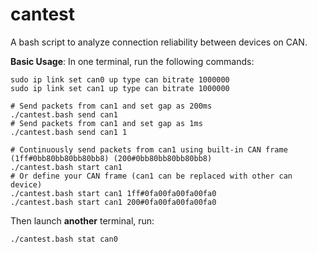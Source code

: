 # cantest

A bash script to analyze connection reliability between devices on CAN.

**Basic Usage**:
In one terminal, run the following commands:
```
sudo ip link set can0 up type can bitrate 1000000
sudo ip link set can1 up type can bitrate 1000000

# Send packets from can1 and set gap as 200ms
./cantest.bash send can1
# Send packets from can1 and set gap as 1ms
./cantest.bash send can1 1

# Continuously send packets from can1 using built-in CAN frame (1ff#0bb80bb80bb80bb8) (200#0bb80bb80bb80bb8)
./cantest.bash start can1
# Or define your CAN frame (can1 can be replaced with other can device)
./cantest.bash start can1 1ff#0fa00fa00fa00fa0
./cantest.bash start can1 200#0fa00fa00fa00fa0
```

Then launch **another** terminal, run:
```
./cantest.bash stat can0
```
